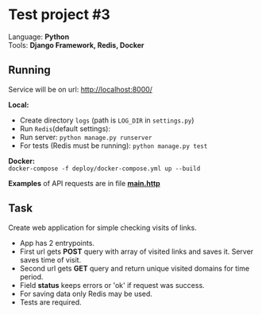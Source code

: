 Test project #3
=================

Language: **Python**  
Tools: **Django Framework, Redis, Docker**

Running
---------------
Service will be on url: <http://localhost:8000/>

**Local:**
- Create directory `logs` (path is `LOG_DIR` in `settings.py`)
- Run `Redis`(default settings):
- Run server: `python manage.py runserver`
- For tests (Redis must be running): `python manage.py test`

**Docker:**  
 `docker-compose -f deploy/docker-compose.yml up --build`

**Examples** of API requests are in file **[main.http](main.http)**

Task
---------------

Create web application for simple checking visits of links.

- App has 2 entrypoints.
- First url gets **POST** query with array of visited links and saves it. Server saves time of visit.
- Second url gets **GET** query and return unique visited domains for time period.
- Field **status** keeps errors or 'ok' if request was success.
- For saving data only Redis may be used.
- Tests are required.
